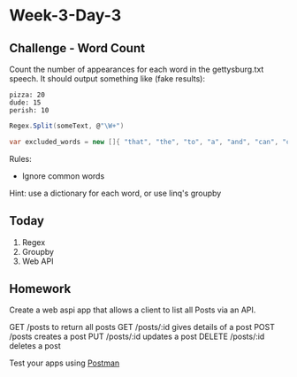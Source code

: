 # Week-3-Day-3


Challenge - Word Count
----------------------

Count the number of appearances for each word in the gettysburg.txt speech. It should output something like (fake results):

```
pizza: 20
dude: 15
perish: 10
```

```c#
Regex.Split(someText, @"\W+") 

var excluded_words = new []{ "that", "the", "to", "a", "and", "can", "of", "here", "have", "it", "in", "is", "not" };

```
Rules:

-	Ignore common words

Hint: use a dictionary for each word, or use linq's groupby

Today
--------
1. Regex
1. Groupby
1. Web  API 


Homework
----------
Create a web aspi app that allows a client to list all Posts via an API.

GET /posts to return all posts
GET /posts/:id gives details of a post
POST /posts creates a post
PUT /posts/:id updates a post
DELETE /posts/:id deletes a post

Test your apps using [Postman](https://www.getpostman.com/)
